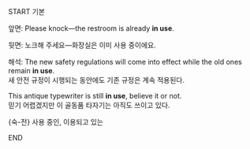 START
기본

앞면:
Please knock—the restroom is already **in use**.

뒷면:
노크해 주세요—화장실은 이미 사용 중이에요.

해석:
The new safety regulations will come into effect while the old ones remain **in use**.  
새 안전 규정이 시행되는 동안에도 기존 규정은 계속 적용된다.

This antique typewriter is still **in use**, believe it or not.  
믿기 어렵겠지만 이 골동품 타자기는 아직도 쓰이고 있다.

{숙-전} 사용 중인, 이용되고 있는
<!--ID: 1749293616229-->
END